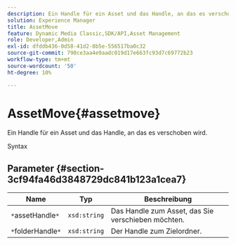 ```yaml
---
description: Ein Handle für ein Asset und das Handle, an das es verschoben wird.
solution: Experience Manager
title: AssetMove
feature: Dynamic Media Classic,SDK/API,Asset Management
role: Developer,Admin
exl-id: dfddb436-0d58-41d2-8b5e-556517ba0c32
source-git-commit: 790ce3aa4e9aadc019d17e663fc93d7c69772b23
workflow-type: tm+mt
source-wordcount: '50'
ht-degree: 10%

---
```


# AssetMove{#assetmove}

Ein Handle für ein Asset und das Handle, an das es verschoben wird.

Syntax

## Parameter {#section-3cf94fa46d3848729dc841b123a1cea7}

| Name | Typ | Beschreibung |
|---|---|---|
| `*`assetHandle`*` | `xsd:string` | Das Handle zum Asset, das Sie verschieben möchten. |
| `*`folderHandle`*` | `xsd:string` | Der Handle zum Zielordner. |
